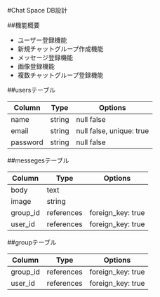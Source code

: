 #Chat Space  DB設計

##機能概要
- ユーザー登録機能
- 新規チャットグループ作成機能
- メッセージ登録機能
- 画像登録機能
- 複数チャットグループ登録機能

##usersテーブル

|Column|Type|Options|
|------|----|-------|
|name|string|null false|
|email|string|null false, unique: true|
|password|string|null false|

##messegesテーブル

|Column|Type|Options|
|------|----|-------|
|body|text||
|image|string||
|group_id|references|foreign_key: true|
|user_id|references|foreign_key: true|

##groupテーブル

|Column|Type|Options|
|------|----|-------|
|group_id|references|foreign_key: true|
|user_id|references|foreign_key: true|
